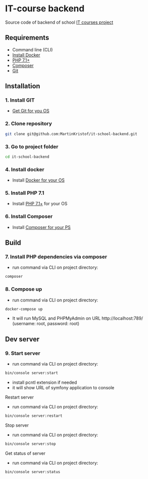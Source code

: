 # IT-course backend

Source code of backend of school [IT courses project](https://github.com/MartinKristof/it-courses-school)


## Requirements
- Command line (CLI)
- [Install Docker](https://docs.docker.com/install/)
- [PHP 7.1+](https://launchpad.net/~ondrej/+archive/ubuntu/php)
- [Composer](https://getcomposer.org/download/)
- [Git](https://git-scm.com/download/linux)

## Installation

### 1. Install GIT
- [Get Git for you OS](https://git-scm.com/download/linux)

### 2. Clone repository

```bash
git clone git@github.com:MartinKristof/it-school-backend.git
```

### 3. Go to project folder

```bash
cd it-school-backend
```

### 4. Install docker
* Install [Docker for your OS](https://docs.docker.com/install/)

### 5. Install PHP 7.1
* Install [PHP 7.1+](https://launchpad.net/~ondrej/+archive/ubuntu/php) for your OS

### 6. Install Composer
* Install [Composer for your PS](https://getcomposer.org/download/)

## Build

### 7. Install PHP dependencies via composer
- run command via CLI on project directory:
```bash
composer
```

### 8. Compose up
- run command via CLI on project directory:
```bash
docker-compose up
```
- It will run MySQL and PHPMyAdmin on URL http://localhost:789/ (username: root, password: root)

## Dev server

### 9. Start server
- run command via CLI on project directory:
```bash
bin/console server:start
```
- install pcntl extension if needed
- it will show URL of symfony application to console

Restart server
- run command via CLI on project directory:
```bash
bin/console server:restart
```

Stop server
- run command via CLI on project directory:
```bash
bin/console server:stop
```

Get status of server
- run command via CLI on project directory:
```bash
bin/console server:status
```
